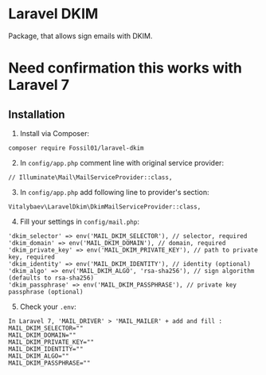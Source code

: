 # Laravel DKIM
Package, that allows sign emails with DKIM.

# Need confirmation this works with Laravel 7

## Installation
1. Install via Composer:
```
composer require Fossil01/laravel-dkim
```
2. In `config/app.php` comment line with original service provider:
```
// Illuminate\Mail\MailServiceProvider::class,
```
3. In `config/app.php` add following line to provider's section:
```
Vitalybaev\LaravelDkim\DkimMailServiceProvider::class,
```
4. Fill your settings in `config/mail.php`:
```
'dkim_selector' => env('MAIL_DKIM_SELECTOR'), // selector, required
'dkim_domain' => env('MAIL_DKIM_DOMAIN'), // domain, required
'dkim_private_key' => env('MAIL_DKIM_PRIVATE_KEY'), // path to private key, required
'dkim_identity' => env('MAIL_DKIM_IDENTITY'), // identity (optional)
'dkim_algo' => env('MAIL_DKIM_ALGO', 'rsa-sha256'), // sign algorithm (defaults to rsa-sha256)
'dkim_passphrase' => env('MAIL_DKIM_PASSPHRASE'), // private key passphrase (optional)
```
5. Check your `.env`:
```
In Laravel 7, 'MAIL_DRIVER' > 'MAIL_MAILER' + add and fill :
MAIL_DKIM_SELECTOR=""
MAIL_DKIM_DOMAIN=""
MAIL_DKIM_PRIVATE_KEY=""
MAIL_DKIM_IDENTITY=""
MAIL_DKIM_ALGO=""
MAIL_DKIM_PASSPHRASE=""
```
